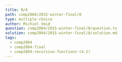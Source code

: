 ```yaml
---
title: N/A
path: comp2804/2015-winter-final/8
type: multiple-choice
author: Michiel Smid
question: comp2804/2015-winter-final/8/question.ts
solution: comp2804/2015-winter-final/8/solution.md
tags:
  - comp2804
  - comp2804-final
  - comp2804-recursive-functions-(4.1)
---
```

